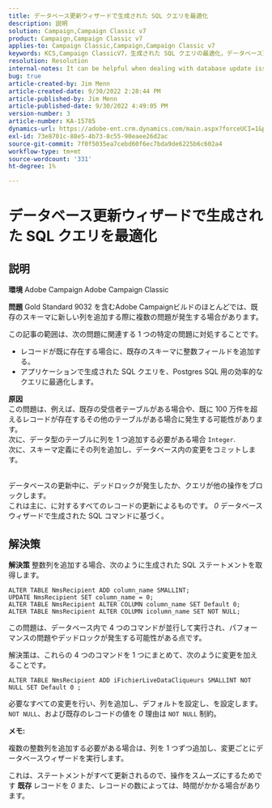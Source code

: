 ```yaml
---
title: データベース更新ウィザードで生成された SQL クエリを最適化
description: 説明
solution: Campaign,Campaign Classic v7
product: Campaign,Campaign Classic v7
applies-to: Campaign Classic,Campaign,Campaign Classic v7
keywords: KCS,Campaign ClassicV7，生成された SQL クエリの最適化，データベース更新ウィザード
resolution: Resolution
internal-notes: It can be helpful when dealing with database update issues with big tables
bug: true
article-created-by: Jim Menn
article-created-date: 9/30/2022 2:28:44 PM
article-published-by: Jim Menn
article-published-date: 9/30/2022 4:49:05 PM
version-number: 3
article-number: KA-15785
dynamics-url: https://adobe-ent.crm.dynamics.com/main.aspx?forceUCI=1&pagetype=entityrecord&etn=knowledgearticle&id=f9d8b92d-cc40-ed11-9db1-0022480866ad
exl-id: 73e8701c-88e5-4b73-8c55-90eaee26d2ac
source-git-commit: 7f0f5035ea7cebd60f6ec7bda9de6225b6c602a4
workflow-type: tm+mt
source-wordcount: '331'
ht-degree: 1%

---
```


# データベース更新ウィザードで生成された SQL クエリを最適化

## 説明


<b>環境</b>
Adobe Campaign Adobe Campaign Classic

<b>問題</b>
Gold Standard 9032 を含むAdobe Campaignビルドのほとんどでは、既存のスキーマに新しい列を追加する際に複数の問題が発生する場合があります。

この記事の範囲は、次の問題に関連する 1 つの特定の問題に対処することです。

- レコードが既に存在する場合に、既存のスキーマに整数フィールドを追加する。
- アプリケーションで生成された SQL クエリを、Postgres SQL 用の効率的なクエリに最適化します。


<b>原因</b>
<br>この問題は、例えば、既存の受信者テーブルがある場合や、既に 100 万件を超えるレコードが存在するその他のテーブルがある場合に発生する可能性があります。
<br>次に、データ型のテーブルに列を 1 つ追加する必要がある場合 `Integer`.
<br>次に、スキーマ定義にその列を追加し、データベース内の変更をコミットします。

<br>データベースの更新中に、デッドロックが発生したか、クエリが他の操作をブロックします。
<br>これは主に、に対するすべてのレコードの更新によるものです。 *0* データベースウィザードで生成された SQL コマンドに基づく。<br>

## 解決策


<b>解決策</b>
整数列を追加する場合、次のように生成された SQL ステートメントを取得します。


```
ALTER TABLE NmsRecipient ADD column_name SMALLINT;
UPDATE NmsRecipient SET column_name = 0;
ALTER TABLE NmsRecipient ALTER COLUMN column_name SET Default 0;
ALTER TABLE NmsRecipient ALTER COLUMN icolumn_name SET NOT NULL;
```


この問題は、データベース内で 4 つのコマンドが並行して実行され、パフォーマンスの問題やデッドロックが発生する可能性がある点です。

解決策は、これらの 4 つのコマンドを 1 つにまとめて、次のように変更を加えることです。


```
ALTER TABLE NmsRecipient ADD iFichierLiveDataCliqueurs SMALLINT NOT NULL SET Default 0 ;
```


必要なすべての変更を行い、列を追加し、デフォルトを設定し、を設定します。 `NOT NULL`、および既存のレコードの値を *0* 理由は `NOT NULL` 制約。



<b>メモ:</b>

複数の整数列を追加する必要がある場合は、列を 1 つずつ追加し、変更ごとにデータベースウィザードを実行します。

これは、ステートメントがすべて更新されるので、操作をスムーズにするためです <b>既存 </b>レコードを *0* また、レコードの数によっては、時間がかかる場合があります。
